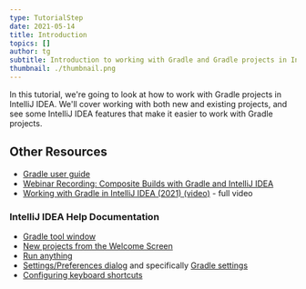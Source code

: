 ```yaml
---
type: TutorialStep
date: 2021-05-14
title: Introduction
topics: []
author: tg
subtitle: Introduction to working with Gradle and Gradle projects in IntelliJ IDEA
thumbnail: ./thumbnail.png
---
```


In this tutorial, we're going to look at how to work with Gradle projects in IntelliJ IDEA. We'll cover working with both new and existing projects, and see some IntelliJ IDEA features that make it easier to work with Gradle projects.

## Other Resources
- [Gradle user guide](https://docs.gradle.org/current/userguide/userguide.html)
- [Webinar Recording: Composite Builds with Gradle and IntelliJ IDEA](https://blog.jetbrains.com/idea/2017/03/webinar-recording-composite-builds-with-gradle/)
- [Working with Gradle in IntelliJ IDEA (2021) (video)](https://youtu.be/6V6G3RyxEMk) - full video

### IntelliJ IDEA Help Documentation
- [Gradle tool window](https://www.jetbrains.com/help/idea/jetgradle-tool-window.html)
- [New projects from the Welcome Screen](https://www.jetbrains.com/help/idea/new-project-wizard.html)
- [Run anything](https://www.jetbrains.com/help/idea/running-anything.html)
- [Settings/Preferences dialog](https://www.jetbrains.com/help/idea/settings-preferences-dialog.html) and specifically [Gradle settings](https://www.jetbrains.com/help/idea/gradle-settings.html)
- [Configuring keyboard shortcuts](https://www.jetbrains.com/help/idea/configuring-keyboard-and-mouse-shortcuts.html#add-keyboard-shortcut)
